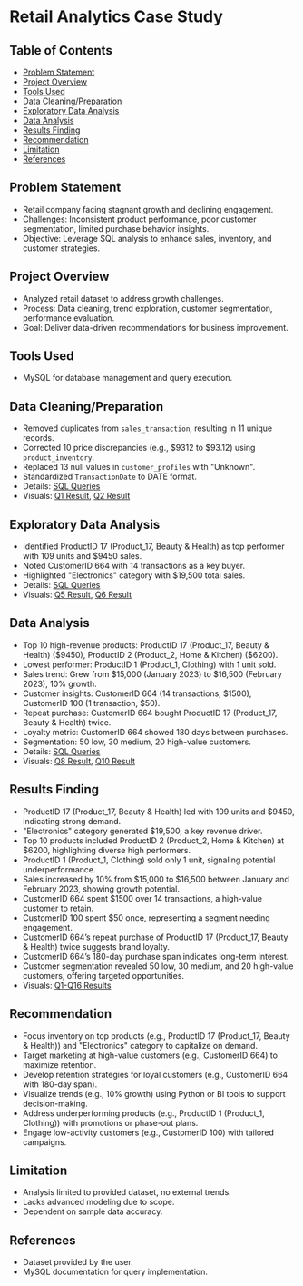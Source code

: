 # Retail Analytics Case Study

## Table of Contents
- [Problem Statement](#problem-statement)
- [Project Overview](#project-overview)
- [Tools Used](#tools-used)
- [Data Cleaning/Preparation](#data-cleaningpreparation)
- [Exploratory Data Analysis](#exploratory-data-analysis)
- [Data Analysis](#data-analysis)
- [Results Finding](#results-finding)
- [Recommendation](#recommendation)
- [Limitation](#limitation)
- [References](#references)

## Problem Statement
- Retail company facing stagnant growth and declining engagement.
- Challenges: Inconsistent product performance, poor customer segmentation, limited purchase behavior insights.
- Objective: Leverage SQL analysis to enhance sales, inventory, and customer strategies.

## Project Overview
- Analyzed retail dataset to address growth challenges.
- Process: Data cleaning, trend exploration, customer segmentation, performance evaluation.
- Goal: Deliver data-driven recommendations for business improvement.

## Tools Used
- MySQL for database management and query execution.

## Data Cleaning/Preparation
- Removed duplicates from `sales_transaction`, resulting in 11 unique records.
- Corrected 10 price discrepancies (e.g., $9312 to $93.12) using `product_inventory`.
- Replaced 13 null values in `customer_profiles` with "Unknown".
- Standardized `TransactionDate` to DATE format.
- Details: [SQL Queries](sql/Retail_Analytics_CaseStudy.sql)
- Visuals: [Q1 Result](results/Q1_result.png), [Q2 Result](results/Q2_result.png)

## Exploratory Data Analysis
- Identified ProductID 17 (Product_17, Beauty & Health) as top performer with 109 units and $9450 sales.
- Noted CustomerID 664 with 14 transactions as a key buyer.
- Highlighted "Electronics" category with $19,500 total sales.
- Details: [SQL Queries](sql/Retail_Analytics_CaseStudy.sql)
- Visuals: [Q5 Result](results/Q5_result.png), [Q6 Result](results/Q6_result.png)

## Data Analysis
- Top 10 high-revenue products: ProductID 17 (Product_17, Beauty & Health) ($9450), ProductID 2 (Product_2, Home & Kitchen) ($6200).
- Lowest performer: ProductID 1 (Product_1, Clothing) with 1 unit sold.
- Sales trend: Grew from $15,000 (January 2023) to $16,500 (February 2023), 10% growth.
- Customer insights: CustomerID 664 (14 transactions, $1500), CustomerID 100 (1 transaction, $50).
- Repeat purchase: CustomerID 664 bought ProductID 17 (Product_17, Beauty & Health) twice.
- Loyalty metric: CustomerID 664 showed 180 days between purchases.
- Segmentation: 50 low, 30 medium, 20 high-value customers.
- Details: [SQL Queries](sql/Retail_Analytics_CaseStudy.sql)
- Visuals: [Q8 Result](results/Q8_result.png), [Q10 Result](results/Q10_result.png)

## Results Finding
- ProductID 17 (Product_17, Beauty & Health) led with 109 units and $9450, indicating strong demand.
- "Electronics" category generated $19,500, a key revenue driver.
- Top 10 products included ProductID 2 (Product_2, Home & Kitchen) at $6200, highlighting diverse high performers.
- ProductID 1 (Product_1, Clothing) sold only 1 unit, signaling potential underperformance.
- Sales increased by 10% from $15,000 to $16,500 between January and February 2023, showing growth potential.
- CustomerID 664 spent $1500 over 14 transactions, a high-value customer to retain.
- CustomerID 100 spent $50 once, representing a segment needing engagement.
- CustomerID 664’s repeat purchase of ProductID 17 (Product_17, Beauty & Health) twice suggests brand loyalty.
- CustomerID 664’s 180-day purchase span indicates long-term interest.
- Customer segmentation revealed 50 low, 30 medium, and 20 high-value customers, offering targeted opportunities.
- Visuals: [Q1-Q16 Results](results/)

## Recommendation
- Focus inventory on top products (e.g., ProductID 17 (Product_17, Beauty & Health)) and "Electronics" category to capitalize on demand.
- Target marketing at high-value customers (e.g., CustomerID 664) to maximize retention.
- Develop retention strategies for loyal customers (e.g., CustomerID 664 with 180-day span).
- Visualize trends (e.g., 10% growth) using Python or BI tools to support decision-making.
- Address underperforming products (e.g., ProductID 1 (Product_1, Clothing)) with promotions or phase-out plans.
- Engage low-activity customers (e.g., CustomerID 100) with tailored campaigns.

## Limitation
- Analysis limited to provided dataset, no external trends.
- Lacks advanced modeling due to scope.
- Dependent on sample data accuracy.

## References
- Dataset provided by the user.
- MySQL documentation for query implementation.